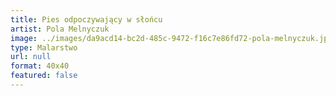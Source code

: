 ```yaml
---
title: Pies odpoczywający w słońcu
artist: Pola Melnyczuk
image: ../images/da9acd14-bc2d-485c-9472-f16c7e86fd72-pola-melnyczuk.jpeg
type: Malarstwo
url: null
format: 40x40
featured: false
---
```

